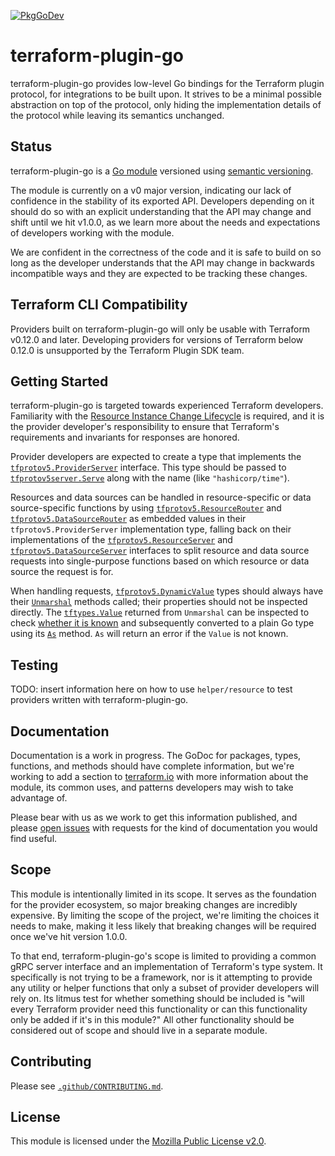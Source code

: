 [![PkgGoDev](https://pkg.go.dev/badge/github.com/hashicorp/terraform-plugin-go)](https://pkg.go.dev/github.com/hashicorp/terraform-plugin-go)

# terraform-plugin-go

terraform-plugin-go provides low-level Go bindings for the Terraform
plugin protocol, for integrations to be built upon. It strives to be a
minimal possible abstraction on top of the protocol, only hiding the
implementation details of the protocol while leaving its semantics
unchanged.

## Status

terraform-plugin-go is a [Go module](https://github.com/golang/go/wiki/Modules)
versioned using [semantic versioning](https://semver.org/).

The module is currently on a v0 major version, indicating our lack of
confidence in the stability of its exported API. Developers depending on it
should do so with an explicit understanding that the API may change and shift
until we hit v1.0.0, as we learn more about the needs and expectations of
developers working with the module.

We are confident in the correctness of the code and it is safe to build on so
long as the developer understands that the API may change in backwards
incompatible ways and they are expected to be tracking these changes.

## Terraform CLI Compatibility

Providers built on terraform-plugin-go will only be usable with Terraform
v0.12.0 and later. Developing providers for versions of Terraform below 0.12.0
is unsupported by the Terraform Plugin SDK team.

## Getting Started

terraform-plugin-go is targeted towards experienced Terraform developers.
Familiarity with the [Resource Instance Change
Lifecycle](https://github.com/hashicorp/terraform/blob/master/docs/resource-instance-change-lifecycle.md)
is required, and it is the provider developer's responsibility to ensure that
Terraform's requirements and invariants for responses are honored.

Provider developers are expected to create a type that implements the
[`tfprotov5.ProviderServer`](https://pkg.go.dev/github.com/hashicorp/terraform-plugin-go/tfprotov5#ProviderServer)
interface. This type should be passed to
[`tfprotov5server.Serve`](https://pkg.go.dev/github.com/hashicorp/terraform-plugin-go/tfprotov5/server#Serve)
along with the name (like `"hashicorp/time"`).

Resources and data sources can be handled in resource-specific or data
source-specific functions by using
[`tfprotov5.ResourceRouter`](https://pkg.go.dev/github.com/hashicorp/terraform-plugin-go/tfprotov5#ResourceRouter)
and
[`tfprotov5.DataSourceRouter`](https://pkg.go.dev/github.com/hashicorp/terraform-plugin-go/tfprotov5#DataSourceRouter)
as embedded values in their `tfprotov5.ProviderServer` implementation type,
falling back on their implementations of the
[`tfprotov5.ResourceServer`](https://pkg.go.dev/github.com/hashicorp/terraform-plugin-go/tfprotov5#ResourceServer)
and
[`tfprotov5.DataSourceServer`](https://pkg.go.dev/github.com/hashicorp/terraform-plugin-go/tfprotov5#DataSourceServer)
interfaces to split resource and data source requests into single-purpose
functions based on which resource or data source the request is for.

When handling requests,
[`tfprotov5.DynamicValue`](https://pkg.go.dev/github.com/hashicorp/terraform-plugin-go/tfprotov5#DynamicValue)
types should always have their
[`Unmarshal`](https://pkg.go.dev/github.com/hashicorp/terraform-plugin-go/tfprotov5#DynamicValue.Unmarshal)
methods called; their properties should not be inspected directly. The
[`tftypes.Value`](https://pkg.go.dev/github.com/hashicorp/terraform-plugin-go/tfprotov5/tftypes#Value)
returned from `Unmarshal` can be inspected to check [whether it is
known](https://pkg.go.dev/github.com/hashicorp/terraform-plugin-go/tfprotov5/tftypes#Value.IsKnown)
and subsequently converted to a plain Go type using its
[`As`](https://pkg.go.dev/github.com/hashicorp/terraform-plugin-go/tfprotov5/tftypes#Value.As)
method. `As` will return an error if the `Value` is not known.

## Testing

TODO: insert information here on how to use `helper/resource` to test providers
written with terraform-plugin-go.

## Documentation

Documentation is a work in progress. The GoDoc for packages, types, functions,
and methods should have complete information, but we're working to add a
section to [terraform.io](https://terraform.io/) with more information about
the module, its common uses, and patterns developers may wish to take advantage
of.

Please bear with us as we work to get this information published, and please
[open issues](https://github.com/hashicorp/terraform-plugin-go) with requests
for the kind of documentation you would find useful.

## Scope

This module is intentionally limited in its scope. It serves as the foundation
for the provider ecosystem, so major breaking changes are incredibly expensive.
By limiting the scope of the project, we're limiting the choices it needs to
make, making it less likely that breaking changes will be required once we've
hit version 1.0.0.

To that end, terraform-plugin-go's scope is limited to providing a common gRPC
server interface and an implementation of Terraform's type system. It
specifically is not trying to be a framework, nor is it attempting to provide
any utility or helper functions that only a subset of provider developers will
rely on. Its litmus test for whether something should be included is "will
every Terraform provider need this functionality or can this functionality only
be added if it's in this module?" All other functionality should be considered
out of scope and should live in a separate module.

## Contributing

Please see [`.github/CONTRIBUTING.md`](https://github.com/hashicorp/terraform-plugin-go/blob/master/.github/CONTRIBUTING.md).

## License

This module is licensed under the [Mozilla Public License v2.0](https://github.com/hashicorp/terraform-plugin-go/blob/master/LICENSE).
